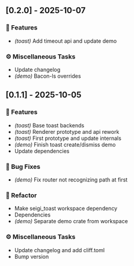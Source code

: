 ## [0.2.0] - 2025-10-07

### 🚀 Features

- *(toast)* Add timeout api and update demo

### ⚙️ Miscellaneous Tasks

- Update changelog
- *(demo)* Bacon-ls overrides
## [0.1.1] - 2025-10-05

### 🚀 Features

- *(toast)* Base toast backends
- *(toast)* Renderer prototype and api rework
- *(toast)* First prototype and update internals
- *(demo)* Finish toast create/dismiss demo
- Update dependencies

### 🐛 Bug Fixes

- *(demo)* Fix router not recognizing path at first

### 🚜 Refactor

- Make seigi_toast workspace dependency
- Dependencies
- *(demo)* Separate demo crate from workspace

### ⚙️ Miscellaneous Tasks

- Update changelog and add cliff.toml
- Bump version
